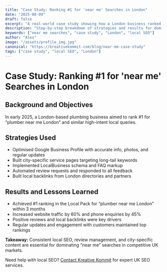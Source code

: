```yaml
---
title: "Case Study: Ranking #1 for 'near me' Searches in London"
date: "2025-08-09"
draft: false
excerpt: "A real-world case study showing how a London business ranked #1 for 'near me' searches."
description: "Step-by-step breakdown of strategies and results for dominating 'near me' searches in London."
keywords: ["near me searches", "case study", "London", "local SEO"]
author: "Alex"
image: "/assets/profile_img.jpg"
canonical: "https://kreativekommit.com/blog/near-me-case-study"
tags: ["case study", "local SEO", "London"]
---
```


# Case Study: Ranking #1 for 'near me' Searches in London

## Background and Objectives
In early 2025, a London-based plumbing business aimed to rank #1 for “plumber near me London” and similar high-intent local queries.

## Strategies Used
- Optimised Google Business Profile with accurate info, photos, and regular updates
- Built city-specific service pages targeting long-tail keywords
- Implemented LocalBusiness schema and FAQ markup
- Automated review requests and responded to all feedback
- Built local backlinks from London directories and partners

## Results and Lessons Learned
- Achieved #1 ranking in the Local Pack for “plumber near me London” within 3 months
- Increased website traffic by 60% and phone enquiries by 45%
- Positive reviews and local backlinks were key drivers
- Regular updates and engagement with customers maintained top rankings

**Takeaway:** Consistent local SEO, review management, and city-specific content are essential for dominating “near me” searches in competitive UK markets.

Need help with local SEO? [Contact Kreative Kommit](mailto:hello@kreativekommit.com) for expert UK SEO services.
